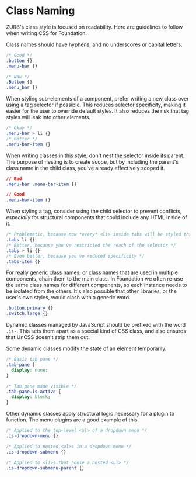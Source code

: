 # Class Naming

ZURB's class style is focused on readability. Here are guidelines to follow when writing CSS for Foundation.

Class names should have hyphens, and no underscores or capital letters.

```css
/* Good */
.button {}
.menu-bar {}

/* Naw */
.Button {}
.menu_bar {}
```

When styling sub-elements of a component, prefer writing a new class over using a tag selector if possible. This reduces selector specificity, making it easier for the user to override default styles. It also reduces the risk that tag styles will leak into other elements.

```css
/* Okay */
.menu-bar > li {}
/* Better */
.menu-bar-item {}
```

When writing classes in this style, don't nest the selector inside its parent. The purpose of nesting is to create scope, but by including the parent's class name in the child class, you've already effectively scoped it.

```css
// Bad
.menu-bar .menu-bar-item {}

// Good
.menu-bar-item {}
```

When styling a tag, consider using the child selector to prevent conflicts, *especially* for structural components that could include any HTML inside of it.

```css
/* Problematic, because now *every* <li> inside tabs will be styled this way */
.tabs li {}
/* Better, because you've restricted the reach of the selector */
.tabs > li {}
/* Even better, because you've reduced specificity */
.tabs-item {}
```

For really generic class names, or class names that are used in multiple components, chain them to the main class. In Foundation we often re-use the same class names for different components, so each instance needs to be isolated from the others. It's also possible that other libraries, or the user's own styles, would clash with a generic word.

```css
.button.primary {}
.switch.large {}
```

Dynamic classes managed by JavaScript should be prefixed with the word `.is-`. This sets them apart as a special kind of CSS class, and also ensures that UnCSS doesn't strip them out.

Some dynamic classes modify the state of an element temporarily.

```css
/* Basic tab pane */
.tab-pane {
  display: none;
}

/* Tab pane made visible */
.tab-pane.is-active {
  display: block;
}
```

Other dynamic classes apply structural logic necessary for a plugin to function. The menu plugins are a good example of this.

```css
/* Applied to the top-level <ul> of a dropdown menu */
.is-dropdown-menu {}

/* Applied to nested <ul>s in a dropdown menu */
.is-dropdown-submenu {}

/* Applied to <li>s that house a nested <ul> */
.is-dropdown-submenu-parent {}
```
